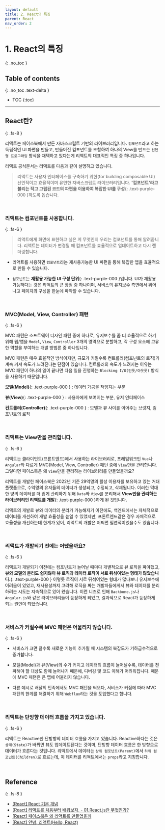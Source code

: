 ```yaml
---
layout: default
title: 2. React의 특징
parent: React
nav_order: 2
---
```


# 1. React의 특징
{: .no_toc }

## Table of contents
{: .no_toc .text-delta }

- TOC
{:toc}

---

## React란?
{: .fs-8 }

리액트는 페이스북에서 만든 자바스크립트 기반의 라이브러리입니다. `컴포넌트`라고 하는 독립적인 UI 파편을 만들고, 만들어진 컴포넌트를 조합하여 하나의 View를 만드는 `선언형 프로그래밍` 방식을 채택하고 있다는게 리액트의 대표적인 특징 중 하나입니다.

리액트 공식문서는 리액트를 다음과 같이 설명하고 있습니다.

> 리액트는 사용자 인터페이스를 구축하기 위한(for building composable UI) 선언적이고 효율적이며 유연한 자바스크립트 라이브러리입니다. **'컴포넌트'라고 불리는 작고 고립된 코드의 파편을 이용하여 복잡한 UI를 구성**{: .text-purple-000 }하도록 돕습니다.

&nbsp;

### 리액트는 컴포넌트를 사용합니다.
{: .fs-6 }

> 리액트에게 화면에 표현하고 싶은 게 무엇인지 우리는 컴포넌트를 통해 알려줍니다. 리액트는 데이터가 변경될 때 컴포넌트를 효율적으로 업데이트하고 다시 렌더링합니다.

- 리액트를 사용하면 `컴포넌트`라는 재사용가능한 UI 파편을 통해 복잡한 앱을 효율적으로 만들 수 있습니다.

- `컴포넌트`는 **재활용 가능한 UI 구성 단위**{: .text-purple-000 }입니다. UI가 재활용 가능하다는 것은 리액트의 큰 장점 중 하나이며, 서비스의 유지보수 측면에서 뛰어나고 페이지의 구성을 한눈에 파악할 수 있습니다.

&nbsp;

### MVC(Model, View, Controller) 패턴
{: .fs-6 }

MVC 패턴은 소프트웨어 디자인 패턴 중에 하나로, 유지보수를 좀 더 효율적으로 하기위해 웹/앱을 `Model`, `View`, `Controller` 3개의 영역으로 분할하고, 각 구성 요소에 고유한 역할을 부여하는 개발 방법론 중 하나입니다.

MVC 패턴은 매우 효율적인 방식이지만, 규모가 커질수록 컨트롤러(컴포넌트의 로직)가 계속 커져 속도가 느려진다는 단점이 있습니다. 컨트롤러의 속도가 느려지는 이유는 MVC 패턴이 하나의 일이 끝나면 다음 일을 진행하는 `Blocking I/O(인풋/아웃풋)` 방식을 사용하기 때문입니다.

**모델(Model)**{: .text-purple-000 } : 데이터 가공을 책임지는 부분

**뷰(View)**{: .text-purple-000 } : 사용자에게 보여지는 부분, 유저 인터페이스

**컨트롤러(Controller)**{: .text-purple-000 } : 모델과 뷰 사이를 이어주는 브릿지, 컴포넌트의 로직

&nbsp;

### 리액트는 View만을 관리합니다.
{: .fs-6 }

리액트는 클라이언트(프론트엔드)에서 사용하는 라이브러리로, 프레임워크인 `Vue`나 `Angular`와 다르게 MVC(Model, View, Controller) 패턴 중에 `View`만을 관리합니다. 그렇다면 페이스북은 왜 `View`만을 관리하는 라이브러리를 만들었을까요?

리액트를 개발한 페이스북은 2022년 기준 29억명의 활성 이용자를 보유하고 있는 거대 플랫폼으로, 수억명의 유저들의 데이터가 생성되고, 수정되고, 삭제됩니다. 이러한 막대한 양의 데이터를 더 쉽게 관리하기 위해 `Data`와 `View`를 분리해서 **View만을 관리하는 라이브러리인 리액트를 개발**{: .text-purple-000 }하게 된 것입니다.

리액트의 개발로 뷰와 데이터의 분리가 가능해지기 이전에도, 백엔드에서는 자체적으로 데이터를 개선하여 개발 효율성을 높일 수 있었지만, 프론트엔드같은 경우 자체적으로 효율성을 개선하는데 한계가 있어, 리액트의 개발은 어쩌면 필연적이었을수도 있습니다.

&nbsp;

### 리액트가 개발되기 전에는 어땠을까요?
{: .fs-6 }

리액트가 개발되기 이전에는 컴포넌트가 늘어날 때마다 개별적으로 뷰 로직을 짜야했고, 
**뷰와 모델의 분리도 쉽지않아 뷰 로직과 데이터 로직이 서로 뒤섞여있는 형태가 많았습니다.**{: .text-purple-000 } 이렇듯 로직이 서로 뒤섞여있는 형태가 많다보니 유지보수에 어려움이 있었고, 재사용성까지 고려해 로직을 짜는 개발자들에게서 뷰와 데이터를 분리하려는 시도는 지속적으로 있어 왔습니다. 이런 니즈로 인해 `Backbone.js`나 `Angular.js`와 같은 라이브러리들이 등장하게 되었고, 결과적으로 React가 등장하게 되는 원인이 되었습니다.

&nbsp;

### 서비스가 커질수록 MVC 패턴은 어울리지 않습니다.
{: .fs-6 }

- 서비스가 크면 클수록 새로운 기능이 추가될 때 시스템의 복잡도가 기하급수적으로 증가합니다.

- 모델(Model)과 뷰(View)의 수가 커지고 데이터의 흐름이 늘어날수록, 데이터를 전파해야 할 대상도 함께 늘어나기 때문에, 디버깅 및 코드 이해가 어려워집니다. 때문에 MVC 패턴은 큰 앱에 어울리지 않습니다.

- 다른 예시로 배달의 민족에서도 MVC 패턴을 써오다, 서비스가 커짐에 따라 MVC 패턴의 한계를 해결하기 위해 `Webflux`라는 것을 도입했다고 합니다.

&nbsp;

### 리액트는 단방향 데이터 흐름을 가지고 있습니다.
{: .fs-6 }

리액트는 Reactive한 단방향의 데이터 흐름을 가지고 있습니다. Reactive하다는 것은 `상태(State)`가 바뀌면 뷰도 업데이트된다는 것이며, 단방향 데이터 흐름은 한 방향으로 데이터가 흐른다는 것입니다. 리액트에서 데이터는 `상위 컴포넌트(Parent)`에서 `하위 컴포넌트(Children)`로 흐르는데, 이 데이터를 리액트에서는 `props`라고 지칭합니다.

&nbsp;

## Reference
{: .fs-8 }

- [[React] React 기본 개념](https://velog.io/@kim-jaemin420/React-%EA%B8%B0%EB%B3%B8-%EA%B0%9C%EB%85%90)
- [[React] 리액트를 처음부터 배워보자. - 01.React.js란 무엇인가?](https://medium.com/crossplatformkorea/react-%EB%A6%AC%EC%95%A1%ED%8A%B8%EB%A5%BC-%EC%B2%98%EC%9D%8C%EB%B6%80%ED%84%B0-%EB%B0%B0%EC%9B%8C%EB%B3%B4%EC%9E%90-01-react-js%EB%9E%80-%EB%AC%B4%EC%97%87%EC%9D%B8%EA%B0%80-ad8ba252ee28)
- [[React] 페이스북은 왜 리액트를 만들었을까](https://velog.io/@sunaaank/why-facebook-makes-react)
- [[React] 안녕, 리액트(Hello, React)](https://blog.gaerae.com/2016/04/hello-react.html)

&nbsp;

<script src="https://utteranc.es/client.js"
        repo="xxdevbosa/blog"
        issue-term="pathname"
        label="blog"
        theme="github-light"
        crossorigin="anonymous"
        async>
</script>